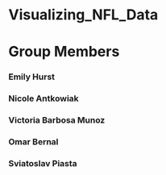 # Visualizing_NFL_Data

# Group Members
### Emily Hurst
### Nicole Antkowiak
### Victoria Barbosa Munoz
### Omar Bernal
### Sviatoslav Piasta
